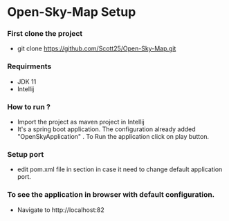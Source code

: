 # Open-Sky-Map Setup

### First clone the project
- git clone https://github.com/Scott25/Open-Sky-Map.git

### Requirments
- JDK 11 
- Intellij

### How to run ?
- Import the project as maven project in Intellij
- It's a spring boot application. The configuration already added 
  "OpenSkyApplication" . To Run the application click on play button.

### Setup port 
- edit pom.xml file in <properties> section <port> in case it need to change 
default application port. 

### To see the application in browser with default configuration.
- Navigate to http://localhost:82